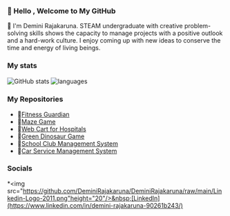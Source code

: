 ### 👋 Hello , Welcome to My GitHub 

📌 I'm Demini Rajakaruna. STEAM undergraduate with creative problem-solving skills shows the capacity to manage projects with a positive outlook and a hard-work culture. I enjoy coming up with new ideas to
conserve the time and energy of living beings.

### My stats

<img align="center" src="https://github-readme-stats.vercel.app/api?username=DeminiRajakaruna&show_icons=true&include_all_commits=true&theme=dracula" alt="GitHub stats" />
<img align="center" src="https://github-readme-stats.vercel.app/api/top-langs/?username=DeminiRajakaruna&&exclude_repo=DeminiRajakaruna&layout=compact&theme=dracula" alt="languages"/>

### My Repositories

 * 🍃[Fitness Guardian]()
 * 🍂[Maze Game]()
 * 🍃[Web Cart for Hospitals]()
 * 🍂[Green Dinosaur Game]()
 * 🍃[School Club Management System]()
 * 🍂[Car Service Management System]()


### Socials

*<img src="https://github.com/DeminiRajakaruna/DeminiRajakaruna/raw/main/Linkedin-Logo-2011.png"height="20"/>&nbsp;[LinkedIn](https://www.linkedin.com/in/demini-rajakaruna-90261b243/)
